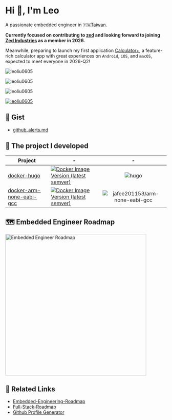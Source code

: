 # Hi 👋, I'm Leo

A passionate embedded engineer in 🇹🇼[Taiwan](https://maps.app.goo.gl/A47gkyWReZX5q1rL8).

**Currently focused on contributing to [zed](https://github.com/zed-industries/zed) and looking forward to joining [Zed Industries](https://zed.dev/) as a member in 2026.**

Meanwhile, preparing to launch my first application [Calculator+](#), a feature-rich calculator app with great experiences on `Android`, `iOS`, and `macOS`, expected to meet everyone in 2026-Q2!

![leoliu0605](https://github-readme-stats.vercel.app/api?username=leoliu0605&show_icons=true&locale=en&theme=gruvbox&card_width=440)

![leoliu0605](https://github-readme-streak-stats.herokuapp.com/?user=leoliu0605&&theme=gruvbox&card_width=440)

![leoliu0605](https://github-readme-stats.vercel.app/api/top-langs?username=leoliu0605&show_icons=true&locale=en&layout=compact&theme=gruvbox&card_width=440)

[![leoliu0605](https://github-profile-trophy.vercel.app/?username=leoliu0605&row=2&column=4&theme=gruvbox)](https://github.com/ryo-ma/github-profile-trophy)

## 🚩 Gist

<!-- GISTS_START -->

- [github_alerts.md](https://gist.github.com/leoliu0605/3dfad8f972656044b428ee657b8f155e)

<!-- GISTS_END -->

## 🚩 The project I developed

| Project                                                                               | -                                                                                                                                                                               |                                                                  -                                                                  |
| ------------------------------------------------------------------------------------- | ------------------------------------------------------------------------------------------------------------------------------------------------------------------------------- | :---------------------------------------------------------------------------------------------------------------------------------: |
| [docker-hugo](https://github.com/leoliu0605/docker-hugo)                               | [![Docker Image Version (latest semver)](https://img.shields.io/docker/v/jafee201153/hugo?sort=semver)](https://hub.docker.com/r/jafee201153/hugo)                              | ![hugo](https://github.com/leoliu0605/docker-hugo/actions/workflows/publish.yml/badge.svg)                                           |
| [docker-arm-none-eabi-gcc](https://github.com/leoliu0605/docker-arm-none-eabi-gcc)     | [![Docker Image Version (latest semver)](https://img.shields.io/docker/v/jafee201153/arm-none-eabi-gcc?sort=semver)](https://hub.docker.com/r/jafee201153/arm-none-eabi-gcc)    | ![jafee201153/arm-none-eabi-gcc](https://github.com/leoliu0605/docker-arm-none-eabi-gcc/actions/workflows/publish.yml/badge.svg)     |

## 🗺️ Embedded Engineer Roadmap

<a target="_blank" href="https://github.com/m3y54m/Embedded-Engineering-Roadmap" style="display: inline-block;"><img src="./assets/Embedded-Engineering-Roadmap.drawio.png" alt="Embedded Engineer Roadmap" width="440" /></a>

## 🔗 Related Links

- [Embedded-Engineering-Roadmap](https://github.com/m3y54m/Embedded-Engineering-Roadmap)
- [Full-Stack-Roadmap](https://roadmap.sh/full-stack)
- [Github Profile Generator](https://github.com/wuyasong/github-profile-generator)
